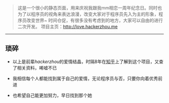 > 这是一个很小的静态页面，用来庆祝我跟我mm相恋一周年纪念日。同时也为了以程序员的视角来表达浪漫，改变大家对于程序员先入为主的形象，程序员改变世界~
时间仓促，有很多没有考虑到的地方，大家可以自由的进行二次开发。
项目主页：http://love.hackerzhou.me

---

## 琐碎

- 以上是前辈*hackerzhou*的爱情结晶，时隔8年在[知乎](https://www.zhihu.com/question/274711258/answer/396428664
)上了解到这个项目，又查了相关资料，唏嘘不已

- 我相信每个人都能找到属于自己的爱情，无论程序员与否，只要你向着优秀前进

- 也希望自己能更加努力，早日找到那个她
